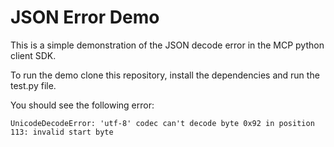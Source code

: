 # JSON Error Demo

This is a simple demonstration of the JSON decode error in the MCP python client SDK.

To run the demo clone this repository, install the dependencies and run the test.py file.

You should see the following error:

```
UnicodeDecodeError: 'utf-8' codec can't decode byte 0x92 in position 113: invalid start byte
```